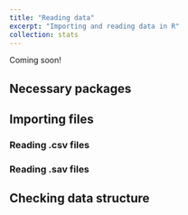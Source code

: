 ```yaml
---
title: "Reading data"
excerpt: "Importing and reading data in R"
collection: stats
---
```


Coming soon!

## Necessary packages

## Importing files
### Reading .csv files
### Reading .sav files

## Checking data structure

